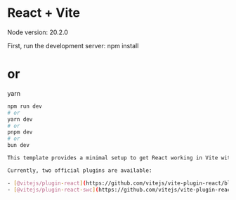 # React + Vite

Node version: 
    20.2.0

First, run the development server:
npm install
# or
yarn 

```bash
npm run dev
# or
yarn dev
# or
pnpm dev
# or
bun dev

This template provides a minimal setup to get React working in Vite with HMR and some ESLint rules.

Currently, two official plugins are available:

- [@vitejs/plugin-react](https://github.com/vitejs/vite-plugin-react/blob/main/packages/plugin-react/README.md) uses [Babel](https://babeljs.io/) for Fast Refresh
- [@vitejs/plugin-react-swc](https://github.com/vitejs/vite-plugin-react-swc) uses [SWC](https://swc.rs/) for Fast Refresh
